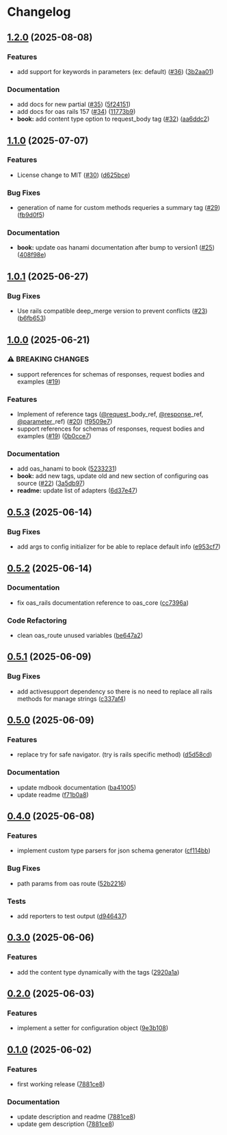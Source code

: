 # Changelog

## [1.2.0](https://github.com/a-chacon/oas_core/compare/oas_core/v1.1.0...oas_core/v1.2.0) (2025-08-08)


### Features

* add support for keywords in parameters (ex: default) ([#36](https://github.com/a-chacon/oas_core/issues/36)) ([3b2aa01](https://github.com/a-chacon/oas_core/commit/3b2aa01e3bd8ff65e676b8459b51622b3429e6c1))


### Documentation

* add docs for new partial ([#35](https://github.com/a-chacon/oas_core/issues/35)) ([5f24151](https://github.com/a-chacon/oas_core/commit/5f241517d8555078e4908dd0c833f37a6b65e9b6))
* add docs for oas rails 157 ([#34](https://github.com/a-chacon/oas_core/issues/34)) ([11773b9](https://github.com/a-chacon/oas_core/commit/11773b9f4b805204dacb7ac213d9f39080118ffb))
* **book:** add content type option to request_body tag ([#32](https://github.com/a-chacon/oas_core/issues/32)) ([aa6ddc2](https://github.com/a-chacon/oas_core/commit/aa6ddc2b420f39f7c0d7f4635b6204ff7c7f33ce))

## [1.1.0](https://github.com/a-chacon/oas_core/compare/oas_core/v1.0.1...oas_core/v1.1.0) (2025-07-07)


### Features

* License change to MIT ([#30](https://github.com/a-chacon/oas_core/issues/30)) ([d625bce](https://github.com/a-chacon/oas_core/commit/d625bce2864d87c576b934d7ec4da0ee90950fbf))


### Bug Fixes

* generation of name for custom methods requeries a summary tag ([#29](https://github.com/a-chacon/oas_core/issues/29)) ([fb9d0f5](https://github.com/a-chacon/oas_core/commit/fb9d0f563276052aea74e56d291e16fc4d04f5fb))


### Documentation

* **book:** update oas hanami documentation after bump to version1 ([#25](https://github.com/a-chacon/oas_core/issues/25)) ([408f98e](https://github.com/a-chacon/oas_core/commit/408f98eaf3230d37a3bcd926e193136e0bba8cb6))

## [1.0.1](https://github.com/a-chacon/oas_core/compare/oas_core/v1.0.0...oas_core/v1.0.1) (2025-06-27)


### Bug Fixes

* Use rails compatible deep_merge version to prevent conflicts ([#23](https://github.com/a-chacon/oas_core/issues/23)) ([b6fb653](https://github.com/a-chacon/oas_core/commit/b6fb653dadc9d3769b7ba7e3aad373902f4d4ecf))

## [1.0.0](https://github.com/a-chacon/oas_core/compare/oas_core/v0.5.3...oas_core/v1.0.0) (2025-06-21)


### ⚠ BREAKING CHANGES

* support references for schemas of responses, request bodies and examples ([#19](https://github.com/a-chacon/oas_core/issues/19))

### Features

* Implement of reference tags ([@request](https://github.com/request)_body_ref, [@response](https://github.com/response)_ref, [@parameter](https://github.com/parameter)_ref) ([#20](https://github.com/a-chacon/oas_core/issues/20)) ([f9509e7](https://github.com/a-chacon/oas_core/commit/f9509e7f45bce2634cba81bdc8f759afdc4975ac))
* support references for schemas of responses, request bodies and examples ([#19](https://github.com/a-chacon/oas_core/issues/19)) ([0b0cce7](https://github.com/a-chacon/oas_core/commit/0b0cce75abc142cb6cd529bca52517767177fa57))


### Documentation

* add oas_hanami to book ([5233231](https://github.com/a-chacon/oas_core/commit/52332312775654b3da972e6a785c361d980b1f5e))
* **book:** add new tags, update old and new section of configuring oas source ([#22](https://github.com/a-chacon/oas_core/issues/22)) ([3a5db97](https://github.com/a-chacon/oas_core/commit/3a5db9786e1dfed9cae85583b2c9dc3cccfe34d4))
* **readme:** update list of adapters ([6d37e47](https://github.com/a-chacon/oas_core/commit/6d37e4748ece2e36cb4574d398a117c08635ceef))

## [0.5.3](https://github.com/a-chacon/oas_core/compare/oas_core/v0.5.2...oas_core/v0.5.3) (2025-06-14)


### Bug Fixes

* add args to config initializer for be able to replace default info ([e953cf7](https://github.com/a-chacon/oas_core/commit/e953cf7b75e216e87811f42144ae1b042c17c4db))

## [0.5.2](https://github.com/a-chacon/oas_core/compare/oas_core/v0.5.1...oas_core/v0.5.2) (2025-06-14)


### Documentation

* fix oas_rails documentation reference to oas_core ([cc7396a](https://github.com/a-chacon/oas_core/commit/cc7396a25c34a49d3b7d6560ee0386633cbd0642))


### Code Refactoring

* clean oas_route unused variables ([be647a2](https://github.com/a-chacon/oas_core/commit/be647a20a383a0fabdd7c1622d8c472e44f93b51))

## [0.5.1](https://github.com/a-chacon/oas_core/compare/oas_core/v0.5.0...oas_core/v0.5.1) (2025-06-09)


### Bug Fixes

* add activesupport dependency so there is no need to replace all rails methods for manage strings ([c337af4](https://github.com/a-chacon/oas_core/commit/c337af403f9c3b8e658324f3b2f08abc816b75c7))

## [0.5.0](https://github.com/a-chacon/oas_core/compare/oas_core/v0.4.0...oas_core/v0.5.0) (2025-06-09)


### Features

* replace try for safe navigator. (try is rails specific method) ([d5d58cd](https://github.com/a-chacon/oas_core/commit/d5d58cddd018455471b0de83a165e990a5ed7154))


### Documentation

* update mdbook documentation ([ba41005](https://github.com/a-chacon/oas_core/commit/ba41005b257e5d3456b37ed8dfdb43cbfc77b179))
* update readme ([f71b0a8](https://github.com/a-chacon/oas_core/commit/f71b0a885590c9216cd666ccd31236686d9d8f35))

## [0.4.0](https://github.com/a-chacon/oas_core/compare/oas_core/v0.3.0...oas_core/v0.4.0) (2025-06-08)


### Features

* implement custom type parsers for json schema generator ([cf114bb](https://github.com/a-chacon/oas_core/commit/cf114bb0d009c78533287445225f06e6139a929d))


### Bug Fixes

* path params from oas route ([52b2216](https://github.com/a-chacon/oas_core/commit/52b2216b7f6a79a873b24efeafc502b94290b265))


### Tests

* add reporters to test output ([d946437](https://github.com/a-chacon/oas_core/commit/d946437190751b50936b955cbf16a6d80df6d264))

## [0.3.0](https://github.com/a-chacon/oas_core/compare/oas_core/v0.2.0...oas_core/v0.3.0) (2025-06-06)


### Features

* add the content type dynamically with the tags ([2920a1a](https://github.com/a-chacon/oas_core/commit/2920a1ad468d800993e7fceb66f0bf760ac85a37))

## [0.2.0](https://github.com/a-chacon/oas_core/compare/oas_core/v0.1.0...oas_core/v0.2.0) (2025-06-03)


### Features

* implement a setter for configuration object ([9e3b108](https://github.com/a-chacon/oas_core/commit/9e3b108d04ae573f150daed081ebb0c2b65f396f))

## [0.1.0](https://github.com/a-chacon/oas_core/compare/oas_core-v0.0.1...oas_core/v0.1.0) (2025-06-02)


### Features

* first working release ([7881ce8](https://github.com/a-chacon/oas_core/commit/7881ce848134763b262941b944bf9d904fa46c89))


### Documentation

* update description and readme ([7881ce8](https://github.com/a-chacon/oas_core/commit/7881ce848134763b262941b944bf9d904fa46c89))
* update gem description ([7881ce8](https://github.com/a-chacon/oas_core/commit/7881ce848134763b262941b944bf9d904fa46c89))
